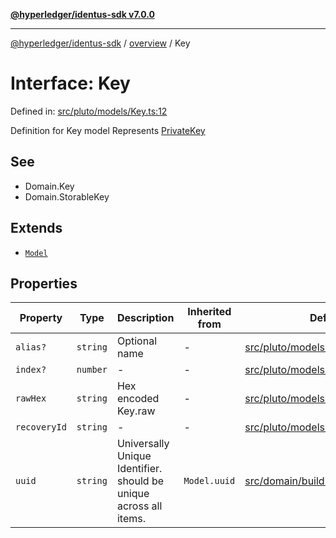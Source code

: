 [**@hyperledger/identus-sdk v7.0.0**](../../README.md)

***

[@hyperledger/identus-sdk](../../README.md) / [overview](../README.md) / Key

# Interface: Key

Defined in: [src/pluto/models/Key.ts:12](https://github.com/hyperledger/identus-edge-agent-sdk-ts/blob/96423ee84b124a31ce63036d9d623d1cb73a13c2/src/pluto/models/Key.ts#L12)

Definition for Key model
Represents [PrivateKey](../namespaces/Domain/classes/PrivateKey.md)

## See

 - Domain.Key
 - Domain.StorableKey

## Extends

- [`Model`](../type-aliases/Model.md)

## Properties

| Property | Type | Description | Inherited from | Defined in |
| ------ | ------ | ------ | ------ | ------ |
| <a id="alias"></a> `alias?` | `string` | Optional name | - | [src/pluto/models/Key.ts:21](https://github.com/hyperledger/identus-edge-agent-sdk-ts/blob/96423ee84b124a31ce63036d9d623d1cb73a13c2/src/pluto/models/Key.ts#L21) |
| <a id="index"></a> `index?` | `number` | - | - | [src/pluto/models/Key.ts:22](https://github.com/hyperledger/identus-edge-agent-sdk-ts/blob/96423ee84b124a31ce63036d9d623d1cb73a13c2/src/pluto/models/Key.ts#L22) |
| <a id="rawhex"></a> `rawHex` | `string` | Hex encoded Key.raw | - | [src/pluto/models/Key.ts:17](https://github.com/hyperledger/identus-edge-agent-sdk-ts/blob/96423ee84b124a31ce63036d9d623d1cb73a13c2/src/pluto/models/Key.ts#L17) |
| <a id="recoveryid"></a> `recoveryId` | `string` | - | - | [src/pluto/models/Key.ts:13](https://github.com/hyperledger/identus-edge-agent-sdk-ts/blob/96423ee84b124a31ce63036d9d623d1cb73a13c2/src/pluto/models/Key.ts#L13) |
| <a id="uuid"></a> `uuid` | `string` | Universally Unique Identifier. should be unique across all items. | `Model.uuid` | [src/domain/buildingBlocks/Pluto.ts:23](https://github.com/hyperledger/identus-edge-agent-sdk-ts/blob/96423ee84b124a31ce63036d9d623d1cb73a13c2/src/domain/buildingBlocks/Pluto.ts#L23) |
